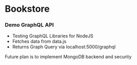 # Bookstore
### Demo GraphQL API

* Testing GraphQL Libraries for NodeJS
* Fetches data from data.js
* Returns Graph Query via localhost:5000/graphql

Future plan is to implement MongoDB backend and security